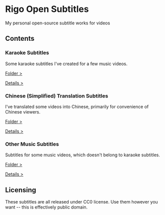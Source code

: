 # Rigo Open Subtitles

 My personal open-source subtitle works for videos

## Contents

### Karaoke Subtitles

Some karaoke subtitles I've created for a few music videos.

[Folder >](karaoke-subs)

[Details >](docs/karaoke-subs.md)

### Chinese (Simplified) Translation Subtitles

I've translated some videos into Chinese, primarily for convenience of Chinese viewers.

[Folder >](chinese-simplified-translations)

[Details >](docs/chinese-simplified-subs.md)

### Other Music Subtitles

Subtitles for some music videos, which doesn't belong to karaoke subtitles.

[Folder >](other-music-subs)

[Details >](docs/other-music-subs.md)

## Licensing

These subtitles are all released under CC0 license. Use them however you want -- this is effectively public domain.
